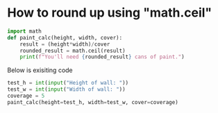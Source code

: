 # How to round up using "math.ceil"
```py
import math
def paint_calc(height, width, cover):
    result = (height*width)/cover
    rounded_result = math.ceil(result)
    print(f"You'll need {rounded_result} cans of paint.") 
```
Below is exisiting code 
```py
test_h = int(input("Height of wall: "))
test_w = int(input("Width of wall: "))
coverage = 5
paint_calc(height=test_h, width=test_w, cover=coverage)
```